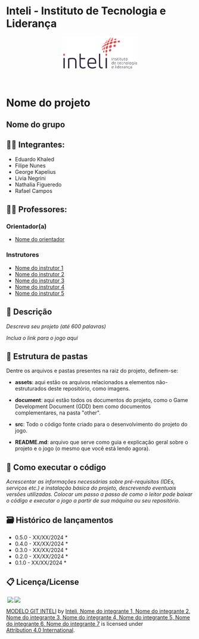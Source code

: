# Inteli - Instituto de Tecnologia e Liderança 

<p align="center">
<a href= "https://www.inteli.edu.br/"><img src="assets/inteli.png" alt="Inteli - Instituto de Tecnologia e Liderança" border="0" width=40% height=40%></a>
</p>

<br>

# Nome do projeto

## Nome do grupo

## 👨‍🎓 Integrantes: 
- Eduardo Khaled
- Filipe Nunes
- George Kapelius
- Lívia Negrini
- Nathalia Figueredo
- Rafael Campos

## 👩‍🏫 Professores:
### Orientador(a) 
- <a href="https://www.linkedin.com/in/victorbarq/">Nome do orientador</a>
### Instrutores
- <a href="https://www.linkedin.com/in/victorbarq/">Nome do instrutor 1</a>
- <a href="https://www.linkedin.com/in/victorbarq/">Nome do instrutor 2</a> 
- <a href="https://www.linkedin.com/in/victorbarq/">Nome do instrutor 3</a> 
- <a href="https://www.linkedin.com/in/victorbarq/">Nome do instrutor 4</a>
- <a href="https://www.linkedin.com/in/victorbarq/">Nome do instrutor 5</a> 

## 📜 Descrição

*Descreva seu projeto (até 600 palavras)*

*Inclua o link para o jogo aqui*


## 📁 Estrutura de pastas

Dentre os arquivos e pastas presentes na raiz do projeto, definem-se:

- <b>assets</b>: aqui estão os arquivos relacionados a elementos não-estruturados deste repositório, como imagens.

- <b>document</b>: aqui estão todos os documentos do projeto, como o Game Development Document (GDD) bem como documentos complementares, na pasta "other".

- <b>src</b>: Todo o código fonte criado para o desenvolvimento do projeto do jogo.

- <b>README.md</b>: arquivo que serve como guia e explicação geral sobre o projeto e o jogo (o mesmo que você está lendo agora).

## 🔧 Como executar o código

*Acrescentar as informações necessárias sobre pré-requisitos (IDEs, serviços etc.) e instalação básica do projeto, descrevendo eventuais versões utilizadas. Colocar um passo a passo de como o leitor pode baixar o código e executar o jogo a partir de sua máquina ou seu repositório.*


## 🗃 Histórico de lançamentos

* 0.5.0 - XX/XX/2024
    * 
* 0.4.0 - XX/XX/2024
    * 
* 0.3.0 - XX/XX/2024
    * 
* 0.2.0 - XX/XX/2024
    * 
* 0.1.0 - XX/XX/2024
    *

## 📋 Licença/License

<img style="height:22px!important;margin-left:3px;vertical-align:text-bottom;" src="https://mirrors.creativecommons.org/presskit/icons/cc.svg?ref=chooser-v1"><img style="height:22px!important;margin-left:3px;vertical-align:text-bottom;" src="https://mirrors.creativecommons.org/presskit/icons/by.svg?ref=chooser-v1"><p xmlns:cc="http://creativecommons.org/ns#" xmlns:dct="http://purl.org/dc/terms/"><a property="dct:title" rel="cc:attributionURL" href="https://github.com/Intelihub/Template_M1">MODELO GIT INTELI</a> by <a rel="cc:attributionURL dct:creator" property="cc:attributionName" href="https://github.com/Intelihub/Template_M1">Inteli, Nome do integrante 1, Nome do integrante 2, Nome do integrante 3, Nome do integrante 4, Nome do integrante 5, Nome do integrante 6, Nome do integrante 7</a> is licensed under <a href="http://creativecommons.org/licenses/by/4.0/?ref=chooser-v1" target="_blank" rel="license noopener noreferrer" style="display:inline-block;">Attribution 4.0 International</a>.</p>


